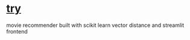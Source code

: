 # [try](https://movie.jame.li)
movie recommender built with scikit learn vector distance and streamlit frontend